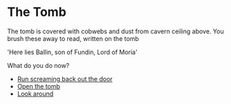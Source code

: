 # **The Tomb**

 The tomb is covered with cobwebs and dust from cavern ceiling above.  You brush these away to read, written on the tomb

 'Here lies Ballin, son of Fundin, Lord of Moria'

 What do you do now?

- [Run screaming back out the door](../begin-journey.md)
- [Open the tomb](../3/3.md)
- [Look around](../4/4.md)

